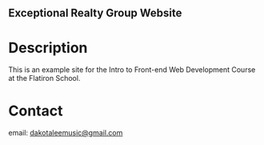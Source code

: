 Exceptional Realty Group Website
---

# Description

This is an example site for the Intro to Front-end Web Development Course at the Flatiron School.

# Contact

email: dakotaleemusic@gmail.com